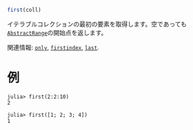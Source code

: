 ```julia
first(coll)
```

イテラブルコレクションの最初の要素を取得します。空であっても[`AbstractRange`](@ref)の開始点を返します。

関連情報: [`only`](@ref), [`firstindex`](@ref), [`last`](@ref).

# 例

```jldoctest
julia> first(2:2:10)
2

julia> first([1; 2; 3; 4])
1
```
